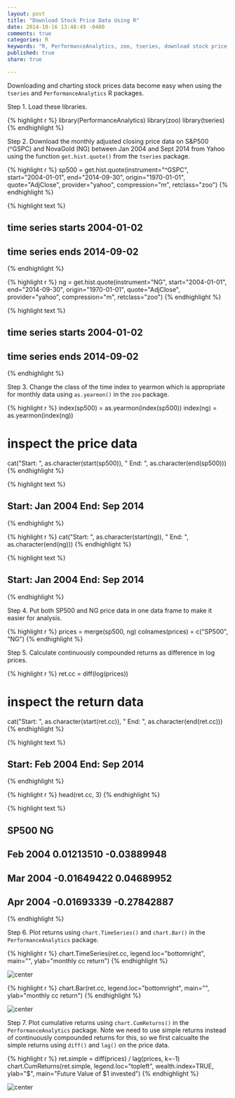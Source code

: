 ```yaml
---
layout: post
title: "Download Stock Price Data Using R"
date: 2014-10-16 13:48:49 -0400
comments: true
categories: R
keywords: "R, PerformanceAnalytics, zoo, tseries, download stock price data using R, analyze stock price data using R"
published: true
share: true

---
```


Downloading and charting stock prices data become easy when using the `tseries` and `PerformanceAnalytics` R packages. 

Step 1. Load these libraries.

{% highlight r %}
library(PerformanceAnalytics)
library(zoo)
library(tseries)
{% endhighlight %}

Step 2. Download the monthly adjusted closing price data on S&P500 (^GSPC) and NovaGold (NG) between Jan 2004 and Sept 2014 from Yahoo using the function `get.hist.quote()` from the `tseries` package.

{% highlight r %}
sp500 = get.hist.quote(instrument="^GSPC", start="2004-01-01", 
                       end="2014-09-30", origin="1970-01-01",
                       quote="AdjClose", provider="yahoo", 
                       compression="m", retclass="zoo")
{% endhighlight %}



{% highlight text %}
## time series starts 2004-01-02
## time series ends   2014-09-02
{% endhighlight %}



{% highlight r %}
ng = get.hist.quote(instrument="NG", start="2004-01-01", 
                    end="2014-09-30", origin="1970-01-01",
                    quote="AdjClose", provider="yahoo", 
                    compression="m", retclass="zoo")
{% endhighlight %}



{% highlight text %}
## time series starts 2004-01-02
## time series ends   2014-09-02
{% endhighlight %}

Step 3. Change the class of the time index to yearmon which is appropriate for monthly data using `as.yearmon()` in the `zoo` package.  

{% highlight r %}
index(sp500) = as.yearmon(index(sp500))
index(ng) = as.yearmon(index(ng))

# inspect the price data
cat("Start: ", as.character(start(sp500)), "  End: ", as.character(end(sp500)))
{% endhighlight %}



{% highlight text %}
## Start:  Jan 2004   End:  Sep 2014
{% endhighlight %}



{% highlight r %}
cat("Start: ", as.character(start(ng)), "  End: ", as.character(end(ng)))
{% endhighlight %}



{% highlight text %}
## Start:  Jan 2004   End:  Sep 2014
{% endhighlight %}

Step 4. Put both SP500 and NG price data in one data frame to make it easier for analysis.

{% highlight r %}
prices = merge(sp500, ng)
colnames(prices) = c("SP500", "NG")
{% endhighlight %}

Step 5. Calculate continuously compounded returns as difference in log prices.

{% highlight r %}
ret.cc = diff(log(prices))

# inspect the return data
cat("Start: ", as.character(start(ret.cc)), "  End: ", as.character(end(ret.cc)))
{% endhighlight %}



{% highlight text %}
## Start:  Feb 2004   End:  Sep 2014
{% endhighlight %}



{% highlight r %}
head(ret.cc, 3)
{% endhighlight %}



{% highlight text %}
##                SP500          NG
## Feb 2004  0.01213510 -0.03889948
## Mar 2004 -0.01649422  0.04689952
## Apr 2004 -0.01693339 -0.27842887
{% endhighlight %}

Step 6. Plot returns using `chart.TimeSeries()` and `chart.Bar()` in the `PerformanceAnalytics` package. 

{% highlight r %}
chart.TimeSeries(ret.cc, legend.loc="bottomright", main="", 
                 ylab="monthly cc return") 
{% endhighlight %}

![center](/../figs/2014-10-16-download-stock-price-data-using-r/unnamed-chunk-6-1.png) 

{% highlight r %}
chart.Bar(ret.cc, legend.loc="bottomright", main="", 
          ylab="monthly cc return")
{% endhighlight %}

![center](/../figs/2014-10-16-download-stock-price-data-using-r/unnamed-chunk-6-2.png) 

Step 7. Plot cumulative returns using `chart.CumReturns()` in the `PerformanceAnalytics` package. 
Note we need to use simple returns instead of continuously compounded returns for this, so we first calcualte the simple returns using `diff()` and `lag()` on the price data.

{% highlight r %}
ret.simple = diff(prices) / lag(prices, k=-1)
chart.CumReturns(ret.simple, legend.loc="topleft", wealth.index=TRUE, 
                 ylab="$", main="Future Value of $1 invested")
{% endhighlight %}

![center](/../figs/2014-10-16-download-stock-price-data-using-r/unnamed-chunk-7-1.png) 

